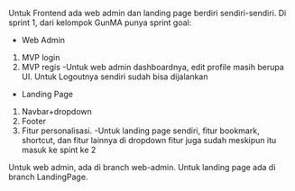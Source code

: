 Untuk Frontend ada web admin dan landing page berdiri sendiri-sendiri. 
Di sprint 1, dari kelompok GunMA punya sprint goal:

- Web Admin
1. MVP login
2. MVP regis
-Untuk web admin dashboardnya, edit profile masih berupa UI. Untuk Logoutnya sendiri sudah bisa dijalankan

- Landing Page
1.  Navbar+dropdown
2.  Footer
3.  Fitur personalisasi.
-Untuk landing page sendiri, fitur bookmark, shortcut, dan fitur lainnya di dropdown fitur juga sudah meskipun itu masuk ke spint ke 2

Untuk web admin, ada di branch web-admin.
Untuk landing page ada di branch LandingPage.
